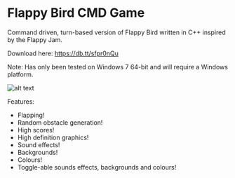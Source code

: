 Flappy Bird CMD Game
=======================

Command driven, turn-based version of Flappy Bird written in C++ inspired by the Flappy Jam.

Download here: https://db.tt/sfpr0nQu

Note: Has only been tested on Windows 7 64-bit and will require a Windows platform.

![alt text](https://dl.dropboxusercontent.com/u/15765996/Images/Flappy%20Bird/2014-03-08_20-22-57.png)

Features:
- Flapping!
- Random obstacle generation!
- High scores!
- High definition graphics!
- Sound effects!
- Backgrounds!
- Colours!
- Toggle-able sounds effects, backgrounds and colours!
